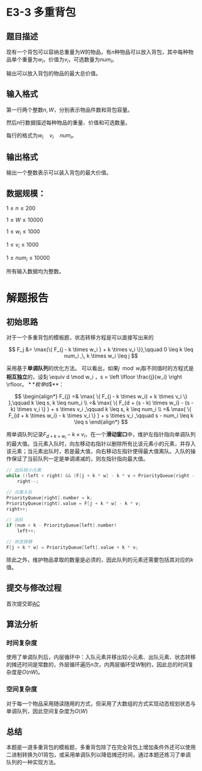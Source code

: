 # E3-3 多重背包
## 题目描述
现有一个背包可以容纳总重量为$W$的物品，有$n$种物品可以放入背包，其中每种物品单个重量为$w_i$，价值为$v_i$，可选数量为$num_i$。

输出可以放入背包的物品的最大总价值。

## 输入格式
第一行两个整数$n,\,W$，分别表示物品件数和背包容量。

然后$n$行数据描述每种物品的重量、价值和可选数量。

每行的格式为$w_i \quad v_i \quad num_i$。

## 输出格式
输出一个整数表示可以装入背包的最大价值。

## 数据规模：
$1 \leq n \leq 200$

$1 \leq W \leq 10000$

$1 \leq w_i \leq 1000$

$1 \leq v_i \leq 1000$

$1 \leq num_i \leq 10000$

所有输入数据均为整数。

# 解题报告
## 初始思路
对于一个多重背包的模板题，状态转移方程是可以直接写出来的

$$
F_j &= \max{\{ F_{j - k \times w_i } + k \times v_i \}},\qquad 0 \leq k \leq num_i ,\, k \times w_i \leq j
$$

采用基于**单调队列**的优化方法。
可以看出，如果$j \mod w_i$取不同值时的方程式是**相互独立**的，设$j \equiv d \mod w_i $，$s = \left \lfloor \frac{j}{w_i} \right \rfloor$。**枚举$d$**：

$$
\begin{align*}
F_{j} =& \max{ \{ F_{j - k \times w_i} + k \times v_i \} },\qquad k \leq s, k \leq num_i \\
=& \max{ \{ F_{d + (s - k) \times w_i} - (s - k) \times v_i \} } + s \times v_i ,\qquad k \leq s, k \leq num_i \\
=& \max{ \{ F_{d + k \times w_i} - k \times v_i \} } + s \times v_i ,\qquad s - num_i \leq k \leq s
\end{align*}
$$

用单调队列记录$F_{d + k \times w_i} - k \times v_i$，在一个**滑动窗口**中，维护左指针指向单调队列的最大值。当元素入队时，向左移动右指针以删除所有比该元素小的元素，并存入该元素；当元素出队时，若是最大值，向右移动左指针使得最大值离队。入队的操作保证了当前队列一定是单调递减的，则左指针指向最大值。

```c++
// 出队较小元素
while ((left < right) && (F[j + k * w] - k * v > PriorityQueue[right - 1].value))
    right--;

// 元素入队
PriorityQueue[right].number = k;
PriorityQueue[right].value = F[j + k * w] - k * v;
right++;

// 出队
if (num < k - PriorityQueue[left].number)
    left++;

// 状态转移
F[j + k * w] = PriorityQueue[left].value + k * v;
```

除此之外，维护物品拿取的数量是必须的，因此队列的元素还需要包括其对应的$k$值。

## 提交与修改过程
首次提交即[AC](https://202.38.86.171/status/3623e1e44c09c5455778304e7d0eee55)

## 算法分析
### 时间复杂度
使用了单调队列后，内层循环中：入队元素并移出较小元素、出队元素、状态转移的摊还时间是常数的，外层循环遍历$n$次，内两层循环受$W$制约，因此总的时间复杂度是$O(nW)$。

### 空间复杂度
对于每一个物品采用随读随用的方式，但采用了大数组的方式实现动态规划状态与单调队列，因此空间复杂度为$O(W)$

## 总结
本题是一道多重背包的模板题，多重背包除了在完全背包上增加条件外还可以使用二进制转换为01背包，或采用单调队列以降低摊还时间，通过本题还练习了单调队列的一种实现方法。